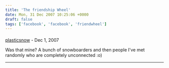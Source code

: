```yaml
---
title: 'The friendship Wheel'
date: Mon, 31 Dec 2007 10:25:06 +0000
draft: false
tags: ['facebook', 'facebook', 'friendwheel']
---
```



#### 
[plasticsnow](http://plasticsnow.blogspot.com "fireopal_69@yahoo.co.uk") - <time datetime="2007-12-31 14:08:54">Dec 1, 2007</time>

Was that mine? A bunch of snowboarders and then people I've met randomly who are completely unconnected :o)
<hr />
